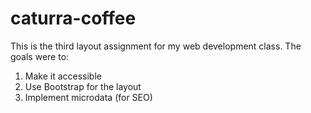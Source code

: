 # caturra-coffee
This is the third layout assignment for my web development class. The goals were to:

1. Make it accessible
2. Use Bootstrap for the layout
3. Implement microdata (for SEO)

